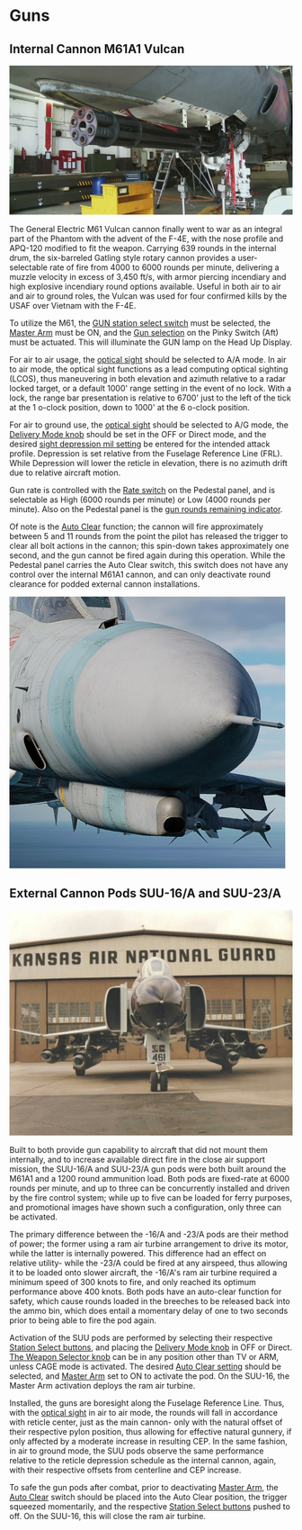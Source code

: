 # Guns

## Internal Cannon M61A1 Vulcan

![m61](../img/m61.jpg)

The General Electric M61 Vulcan cannon finally went to war as an integral part
of the Phantom with the advent of the F-4E, with the nose profile and APQ-120
modified to fit the weapon. Carrying 639 rounds in the internal drum, the
six-barreled Gatling style rotary cannon provides a user-selectable rate of fire
from 4000 to 6000 rounds per minute, delivering a muzzle velocity in excess of
3,450 ft/s, with armor piercing incendiary and high explosive incendiary round
options available. Useful in both air to air and air to ground roles, the Vulcan
was used for four confirmed kills by the USAF over Vietnam with the F-4E.

To utilize the M61,
the [GUN station select switch](https://heatblur-simulations.github.io/f-4e-manual/cockpit/pilot/weapon_management.html#station-select-buttons)
must be selected, the [Master
Arm](https://heatblur-simulations.github.io/f-4e-manual/cockpit/pilot/weapon_management.html#master-arm-switch)
must be
ON, and
the [Gun selection](https://heatblur-simulations.github.io/f-4e-manual/cockpit/pilot/weapon_management.html#head-up-display-indicators)
on the Pinky Switch (Aft) must be
actuated. This will illuminate the GUN lamp on the Head Up Display.

For air to air usage,
the [optical sight](https://heatblur-simulations.github.io/f-4e-manual/cockpit/pilot/dcsg_controls.html#sight-mode-knob)
should be selected to A/A mode. In air
to air mode, the optical sight functions as a lead computing optical sighting
(LCOS), thus maneuvering in both elevation and azimuth relative to a radar
locked target, or a default 1000' range setting in the event of no lock. With a
lock, the range bar presentation is relative to 6700' just to the left of the
tick at the 1 o-clock position, down to 1000' at the 6 o-clock position.

For air to ground use,
the [optical sight](https://heatblur-simulations.github.io/f-4e-manual/cockpit/pilot/dcsg_controls.html#sight-mode-knob)
should be selected to A/G mode, the
[Delivery Mode knob](https://heatblur-simulations.github.io/f-4e-manual/cockpit/pilot/weapon_management.html#delivery-mode-knob)
should be set in the OFF or Direct mode, and the desired
[sight depression mil setting](https://heatblur-simulations.github.io/f-4e-manual/cockpit/pilot/dcsg_controls.html#reticle-depression-knob)
be entered for the intended attack profile.
Depression is set relative from the Fuselage Reference Line (FRL). While
Depression will lower the reticle in elevation, there is no azimuth drift due to
relative aircraft motion.

Gun rate is controlled with
the [Rate switch](https://heatblur-simulations.github.io/f-4e-manual/cockpit/pilot/pedestal_group.html#rate-of-fire-switch)
on the Pedestal panel, and is
selectable as High (6000 rounds per minute) or Low (4000 rounds per minute).
Also on the Pedestal panel is
the [gun rounds remaining indicator](https://heatblur-simulations.github.io/f-4e-manual/cockpit/pilot/pedestal_group.html#rounds-remaining-indicator).

Of note is
the [Auto Clear](https://heatblur-simulations.github.io/f-4e-manual/cockpit/pilot/pedestal_group.html#auto-clear-switch)
function; the cannon will fire approximately between 5
and 11 rounds from the point the pilot has released the trigger to clear all
bolt actions in the cannon; this spin-down takes approximately one second, and
the gun cannot be fired again during this operation. While the Pedestal panel
carries the Auto Clear switch, this switch does not have any control over the
internal M61A1 cannon, and can only deactivate round clearance for podded
external cannon installations.

![ext_gun_door_open](../img/ext_gun_and_purge_door.jpg)

## External Cannon Pods SUU-16/A and SUU-23/A

![SUU pods](../img/suupods.jpg)

Built to both provide gun capability to aircraft that did not mount them
internally, and to increase available direct fire in the close air support
mission, the SUU-16/A and SUU-23/A gun pods were both built around the M61A1 and
a 1200 round ammunition load. Both pods are fixed-rate at 6000 rounds per
minute, and up to three can be concurrently installed and driven by the fire
control system; while up to five can be loaded for ferry purposes, and
promotional images have shown such a configuration, only three can be activated.

The primary difference between the -16/A and -23/A pods are their method of
power; the former using a ram air turbine arrangement to drive its motor, while
the latter is internally powered. This difference had an effect on relative
utility- while the -23/A could be fired at any airspeed, thus allowing it to be
loaded onto slower aircraft, the -16/A's ram air turbine required a minimum
speed of 300 knots to fire, and only reached its optimum performance above 400
knots. Both pods have an auto-clear function for safety, which cause rounds
loaded in the breeches to be released back into the ammo bin, which does entail
a momentary delay of one to two seconds prior to being able to fire the pod
again.

Activation of the SUU pods are performed by selecting their respective [Station
Select buttons](https://heatblur-simulations.github.io/f-4e-manual/cockpit/pilot/weapon_management.html#station-select-buttons),
and placing
the [Delivery Mode knob](https://heatblur-simulations.github.io/f-4e-manual/cockpit/pilot/weapon_management.html#delivery-mode-knob)
in OFF or Direct.
[The Weapon Selector knob](https://heatblur-simulations.github.io/f-4e-manual/cockpit/pilot/weapon_management.html#weapon-selector-knob)
can be in any position other than TV or ARM, unless CAGE mode is
activated. The
desired [Auto Clear setting](https://heatblur-simulations.github.io/f-4e-manual/cockpit/pilot/pedestal_group.html#auto-clear-switch)
should be selected, and [Master
Arm](https://heatblur-simulations.github.io/f-4e-manual/cockpit/pilot/weapon_management.html#master-arm-switch)
set
to ON to activate the pod. On the SUU-16, the Master Arm activation deploys the
ram air turbine.

Installed, the guns are boresight along the Fuselage Reference Line. Thus,
with
the [optical sight](https://heatblur-simulations.github.io/f-4e-manual/cockpit/pilot/dcsg_controls.html#sight-mode-knob)
in air to air mode, the rounds will fall in accordance
with reticle center, just as the main cannon- only with the natural offset of
their respective pylon position, thus allowing for effective natural gunnery, if
only affected by a moderate increase in resulting CEP. In the same fashion, in
air to ground mode, the SUU pods observe the same performance relative to the
reticle depression schedule as the internal cannon, again, with their respective
offsets from centerline and CEP increase.

To safe the gun pods after combat, prior to deactivating [Master
Arm](https://heatblur-simulations.github.io/f-4e-manual/cockpit/pilot/weapon_management.html#master-arm-switch),
the [Auto Clear](https://heatblur-simulations.github.io/f-4e-manual/cockpit/pilot/pedestal_group.html#auto-clear-switch)
switch should be placed into the Auto Clear position, the trigger squeezed
momentarily, and the respective [Station
Select buttons](https://heatblur-simulations.github.io/f-4e-manual/cockpit/pilot/weapon_management.html#station-select-buttons)
pushed to off. On the
SUU-16, this will close the ram air turbine.
